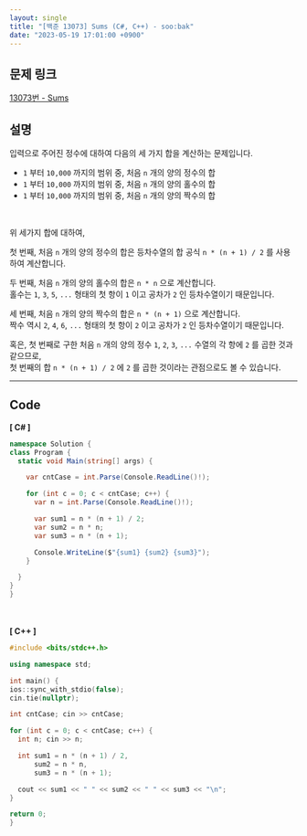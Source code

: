 ```yaml
---
layout: single
title: "[백준 13073] Sums (C#, C++) - soo:bak"
date: "2023-05-19 17:01:00 +0900"
---
```


## 문제 링크
  [13073번 - Sums](https://www.acmicpc.net/problem/13073)

## 설명
입력으로 주어진 정수에 대하여 다음의 세 가지 합을 계산하는 문제입니다. <br>

- `1` 부터 `10,000` 까지의 범위 중, 처음 `n` 개의 양의 정수의 합 <br>
- `1` 부터 `10,000` 까지의 범위 중, 처음 `n` 개의 양의 홀수의 합 <br>
- `1` 부터 `10,000` 까지의 범위 중, 처음 `n` 개의 양의 짝수의 합 <br>

<br>

위 세가지 합에 대하여, <br>

첫 번째, 처음 `n` 개의 양의 정수의 합은 등차수열의 합 공식 `n * (n + 1) / 2` 를 사용하여 계산합니다. <br>

두 번째, 처음 `n` 개의 양의 홀수의 합은 `n * n` 으로 계산합니다.<br>
홀수는 `1`, `3`, `5`, `...` 형태의 첫 항이 `1` 이고 공차가 `2` 인 등차수열이기 때문입니다. <br>

세 번째, 처음 `n` 개의 양의 짝수의 합은 `n * (n + 1)` 으로 계산합니다.<br>
짝수 역시 `2`, `4`, `6`, `...` 형태의 첫 항이 `2` 이고 공차가 `2` 인 등차수열이기 때문입니다. <br>

혹은, 첫 번째로 구한 처음 `n` 개의 양의 정수 `1`, `2`, `3`, `...` 수열의 각 항에 `2` 를 곱한 것과 같으므로,<br>
첫 번째의 합 `n * (n + 1) / 2` 에 `2` 를 곱한 것이라는 관점으로도 볼 수 있습니다. <br>


- - -

## Code
<b>[ C# ] </b>
<br>

  ```c#
namespace Solution {
  class Program {
    static void Main(string[] args) {

      var cntCase = int.Parse(Console.ReadLine()!);

      for (int c = 0; c < cntCase; c++) {
        var n = int.Parse(Console.ReadLine()!);

        var sum1 = n * (n + 1) / 2;
        var sum2 = n * n;
        var sum3 = n * (n + 1);

        Console.WriteLine($"{sum1} {sum2} {sum3}");
      }

    }
  }
}
  ```
<br><br>
<b>[ C++ ] </b>
<br>

  ```c++
#include <bits/stdc++.h>

using namespace std;

int main() {
  ios::sync_with_stdio(false);
  cin.tie(nullptr);

  int cntCase; cin >> cntCase;

  for (int c = 0; c < cntCase; c++) {
    int n; cin >> n;

    int sum1 = n * (n + 1) / 2,
        sum2 = n * n,
        sum3 = n * (n + 1);

    cout << sum1 << " " << sum2 << " " << sum3 << "\n";
  }

  return 0;
}
  ```
